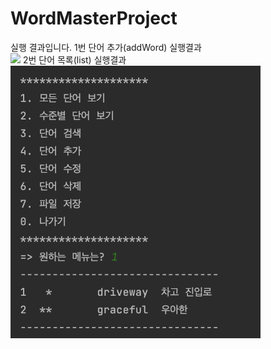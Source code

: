 # WordMasterProject
실행 결과입니다.
1번 단어 추가(addWord) 실행결과<br>
<img src="https://github.com/SuinLee10/WordMasterProject/blob/master/result_addWord.png)https://github.com/SuinLee10/WordMasterProject/blob/master/result_addWord.png" width="400">
2번 단어 목록(list) 실행결과<br>
<img src="https://github.com/SuinLee10/WordMasterProject/blob/master/result_list.png" width="400">
